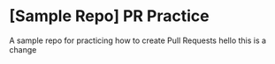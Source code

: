 # [Sample Repo] PR Practice
A sample repo for practicing how to create Pull Requests
hello this is a change